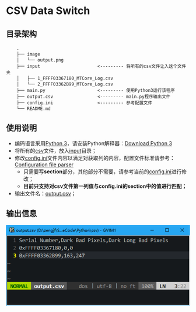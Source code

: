 # CSV Data Switch

## 目录架构

```
    .
    ├── image
    │   └── output.png
    ├── input                      <--------- 将所有的csv文件让入这个文件夹
    │   ├── 1_FFFF03367180_MTCore_Log.csv
    │   └── 2_FFFF03362B99_MTCore_Log.csv
    ├── main.py                    <--------- 使用Python3运行该程序
    ├── output.csv                 <--------- main.py程序输出文件
    ├── config.ini                 <--------- 参考配置文件
    └── README.md
```


## 使用说明

* 编码语言采用[Python 3](https://www.python.org/)，请安装Python解释器：[Download Python 3](https://www.python.org/downloads/)
* 将所有的[csv](http://baike.baidu.com/item/CSV/10739)文件，放入[input](input)目录；  
* 修改[config.ini](config.ini)文件内容以满足对获取列的内容，配置文件标准请参考：[Configuration file parser](https://docs.python.org/3/library/configparser.html#supported-ini-file-structure)
  * 只需要写**section**部分，其他部分不需要，请参考当前的[config.ini](config.ini)进行修改；
  * **目前只支持对csv文件第一列值与config.ini的section中的值进行匹配；**
* 输出文件名：[output.csv](output.csv)；

## 输出信息

![output.csv](image/output.png)
